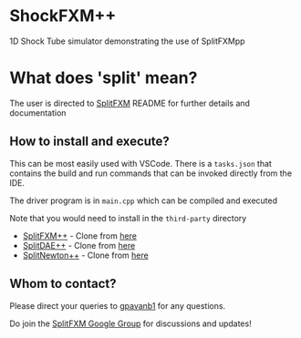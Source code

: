 # ShockFXM++

1D Shock Tube simulator demonstrating the use of SplitFXMpp

# What does 'split' mean?
The user is directed to [SplitFXM](https://raw.githubusercontent.com/gpavanb1/SplitFXM/refs/heads/main/README.md) README for further details and documentation

## How to install and execute?

This can be most easily used with VSCode. There is a `tasks.json` that contains the build and run commands that can be invoked directly from the IDE.

The driver program is in `main.cpp` which can be compiled and executed

Note that you would need to install in the `third-party` directory
* [SplitFXM++](https://github.com/gpavanb1/SplitFXMpp) - Clone from [here](https://github.com/gpavanb1/SplitFXMpp)
* [SplitDAE++](https://github.com/gpavanb1/SplitDAEpp) - Clone from [here](https://github.com/gpavanb1/SplitDAEpp)
* [SplitNewton++](https://github.com/gpavanb1/SplitNewtonpp) - Clone from [here](https://github.com/gpavanb1/SplitNewtonpp)

## Whom to contact?

Please direct your queries to [gpavanb1](http://github.com/gpavanb1)
for any questions.

Do join the [SplitFXM Google Group](https://groups.google.com/g/splitfxm) for discussions and updates!